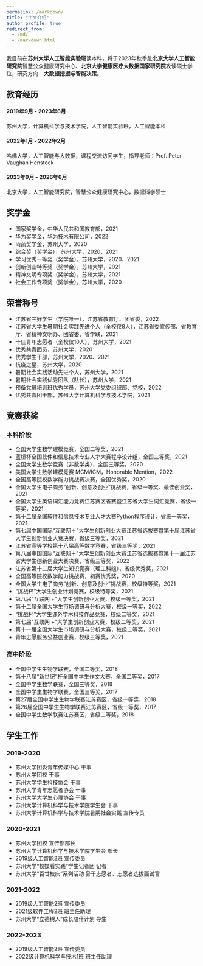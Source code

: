 ```yaml
---
permalink: /markdown/
title: "中文介绍"
author_profile: true
redirect_from: 
  - /md/
  - /markdown.html
---
```

我目前在**苏州大学人工智能实验班**读本科，将于2023年秋季赴**北京大学人工智能研究院**智慧公众健康研究中心、**北京大学健康医疗大数据国家研究院**攻读硕士学位，研究方向：**大数据挖掘与智能决策**。


## 教育经历
#### 2019年9月 - 2023年6月 
苏州大学，计算机科学与技术学院，人工智能实验班，人工智能本科
#### 2022年1月 - 2022年2月 
哈佛大学，人工智能与大数据，课程交流访问学生，指导老师：Prof. Peter Vaughan Henstock
#### 2023年9月 - 2026年6月 
北京大学，人工智能研究院，智慧公众健康研究中心，数据科学硕士


## 奖学金
* 国家奖学金，中华人民共和国教育部，2021
* 华为奖学金，华为技术有限公司，2022
* 雨菡奖学金，苏州大学，2020
* 综合奖（奖学金），苏州大学，2020、2021
* 学习优秀一等奖（奖学金），苏州大学，2020、2021
* 创新创业特等奖（奖学金），苏州大学，2021
* 精神文明专项奖（奖学金），苏州大学，2021
* 社会工作专项奖（奖学金），苏州大学，2020
  
## 荣誉称号
* 江苏省三好学生（学院唯一），江苏省教育厅、团省委，2022
* 江苏省大学生暑期社会实践先进个人（全校仅8人），江苏省委宣传部、省教育厅、省精神文明办、团省委、省学联，2021
* 十佳青年志愿者（全校仅10人），苏州大学，2021
* 优秀共青团员，苏州大学，2020
* 优秀学生干部，苏州大学，2020、2021
* 抗疫之星，苏州大学，2020
* 暑期社会实践活动先进个人，苏州大学，2021
* 暑期社会实践优秀团队（队长），苏州大学，2021
* 预备党员培训班优秀学员，苏州大学党委组织部、党校，2022
* 优秀共青团干部，苏州大学计算机科学与技术学院，2021



## 竞赛获奖
### 本科阶段
* 全国大学生数学建模竞赛，全国二等奖，2021
* 蓝桥杯全国软件和信息技术专业人才大赛程序设计组，全国三等奖，2021
* 全国大学生数学竞赛（非数学类），全国三等奖，2020
* 美国大学生数学建模竞赛 MCM/ICM，Honorable Mention，2022
* 全国高等院校数学能力挑战赛决赛，全国优秀奖，2020
* 全国大学生电子商务“创新、创意及创业”挑战赛，省级一等奖、最佳创业奖，2021
* 全国大学生英语词汇能力竞赛江苏赛区省赛暨江苏省大学生词汇竞赛，省级一等奖，2021
* 第十二届全国软件和信息技术专业人才大赛Python程序设计，省级一等奖，2021
* 第七届中国国际“互联网＋”大学生创新创业大赛江苏省选拔赛暨第十届江苏省大学生创新创业大赛决赛，省级三等奖，2021
* 江苏省高等学校第十八届高等数学竞赛，省级三等奖，2021
* 第八届中国国际“互联网＋”大学生创新创业大赛江苏省选拔赛暨第十一届江苏省大学生创新创业大赛决赛，省级三等奖，2022
* 江苏省第十二届大学生知识竞赛（理工科组），省级优秀奖，2021
* 全国高等院校数学能力挑战赛，初赛优秀奖，2020
* 全国大学生电子商务“创新、创意及创业”挑战赛，校级特等奖，2021
* “挑战杯”大学生创业计划竞赛，校级特等奖，2021
* 第八届“互联网 +”大学生创新创业大赛，校级一等奖，2021
* 第十二届全国大学生市场调研与分析大赛，校级一等奖，2022
* “挑战杯”大学生课外学术科技作品竞赛，校级二等奖，2021
* 第七届“互联网 +”大学生创新创业大赛，校级二等奖，2021
* 第十一届全国大学生市场调研与分析大赛，校级二等奖，2021
* 青年志愿服务公益创业赛，校级三等奖，2021
  
### 高中阶段
* 全国中学生生物学联赛，全国二等奖，2018
* 第十八届“新世纪”杯全国中学生作文大赛，全国二等奖，2017
* 全国中学生数学联赛，全国三等奖，2018
* 全国中学生生物学联赛，全国三等奖，2017
* 第27届全国中学生生物学联赛江苏赛区，省级一等奖，2018
* 第26届全国中学生生物学联赛江苏赛区，省级一等奖，2017
* 全国中学生数学联赛江苏赛区，省级二等奖，2018



## 学生工作
### 2019-2020
* 苏州大学团委青年传媒中心 干事
* 苏州大学团校 干事
* 苏州大学学生科技协会 干事
* 苏州大学青年志愿者协会 干事
* 苏州大学大学生心理协会 干事
* 苏州大学计算机科学与技术学院学生会 干事
* 苏州大学计算机科学与技术学院暑期社会实践 宣传专员

### 2020-2021
* 苏州大学团校 宣传部部长
* 苏州大学计算机科学与技术学院学生会 部长
* 2019级人工智能2班 宣传委员
* 苏州大学“校媒看实践”学生记者团 记者
* 苏州大学“百廿校庆”系列活动 骨干志愿者、志愿者选拔面试官

### 2021-2022
* 2019级人工智能2班 宣传委员
* 2021级软件工程2班 班主任助理
* 苏州大学“立德树人”成长陪伴计划 导生

### 2022-2023
* 2019级人工智能2班 宣传委员
* 2022级计算机科学与技术1班 班主任助理